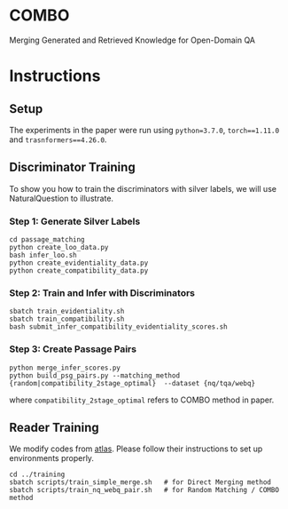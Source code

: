 # COMBO
Merging Generated and Retrieved Knowledge for Open-Domain QA

# Instructions 

## Setup 
The experiments in the paper were run using `python=3.7.0`, `torch==1.11.0` and `trasnformers==4.26.0`.

## Discriminator Training
To show you how to train the discriminators with silver labels, we will use NaturalQuestion to illustrate. 
### Step 1: Generate Silver Labels
```
cd passage_matching
python create_loo_data.py
bash infer_loo.sh
python create_evidentiality_data.py
python create_compatibility_data.py
```
### Step 2: Train and Infer with Discriminators
```
sbatch train_evidentiality.sh
sbatch train_compatibility.sh
bash submit_infer_compatibility_evidentiality_scores.sh
```
### Step 3: Create Passage Pairs
```
python merge_infer_scores.py
python build_psg_pairs.py --matching_method {random|compatibility_2stage_optimal}  --dataset {nq/tqa/webq}
```
where `compatibility_2stage_optimal` refers to COMBO method in paper.

## Reader Training
We modify codes from [atlas](https://github.com/facebookresearch/atlas). Please follow their instructions to set up environments properly.
```
cd ../training
sbatch scripts/train_simple_merge.sh   # for Direct Merging method
sbatch scripts/train_nq_webq_pair.sh   # for Random Matching / COMBO method
```
